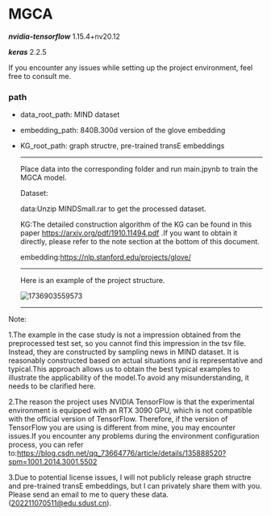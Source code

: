 # MGCA

***nvidia-tensorflow***         1.15.4+nv20.12

***keras***                      2.2.5

If you encounter any issues while setting up the project environment, feel free to consult me.


### path 
- data_root_path: MIND dataset

- embedding_path: 840B.300d version of the glove embedding

- KG_root_path: graph structre, pre-trained transE embeddings

  ---

  Place data into the corresponding folder and run main.jpynb to train the MGCA model.

  Dataset:

  data:Unzip MINDSmall.rar to get the processed dataset.

  KG:The detailed construction algorithm of the KG can be found in this paper https://arxiv.org/pdf/1910.11494.pdf .If you want to obtain it directly, please refer to the note section at the bottom of this document.
  
  embedding:https://nlp.stanford.edu/projects/glove/

  ---
  Here is an example of the project structure.
  
  ![1736903559573](https://github.com/user-attachments/assets/ed9dd4cc-2d64-4005-be75-6084d4eacc20)


  ---

Note: 

1.The example in the case study is not a impression obtained from the preprocessed test set, so you cannot find this impression in the tsv file. Instead, they are constructed by sampling news in MIND dataset. It is reasonably constructed based on actual situations and is representative and typical.This approach allows us to obtain the best typical examples to illustrate the applicability of the model.To avoid any misunderstanding, it needs to be clarified here.

2.The reason the project uses NVIDIA TensorFlow is that the experimental environment is equipped with an RTX 3090 GPU, which is not compatible with the official version of TensorFlow. Therefore, if the version of TensorFlow you are using is different from mine, you may encounter issues.If you encounter any problems during the environment configuration process, you can refer to:https://blog.csdn.net/qq_73664776/article/details/135888520?spm=1001.2014.3001.5502

3.Due to potential license issues, I will not publicly release  graph structre and pre-trained transE embeddings, but I can privately share them with you. Please send an email to me to query these data.(202211070511@edu.sdust.cn).
